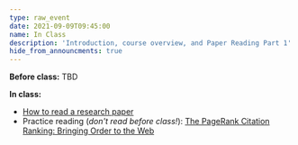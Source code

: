 ```yaml
---
type: raw_event
date: 2021-09-09T09:45:00
name: In Class
description: 'Introduction, course overview, and Paper Reading Part 1'
hide_from_announcments: true
--- 
```


**Before class:** TBD

**In class:** 
* [How to read a research paper](/harvard-cs290/materials/how-to-read-a-research-paper)
* Practice reading (*don't read before class!*): [The PageRank Citation Ranking: Bringing Order to the Web](http://ilpubs.stanford.edu:8090/422/1/1999-66.pdf)
